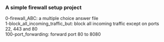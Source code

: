### A simple firewall setup project
0-firewall_ABC: a multiple choice answer file  
1-block_all_incoming_traffic_but: block all incoming traffic except on ports 22, 443 and 80  
100-port_forwarding: forward port 80 to 8080  
